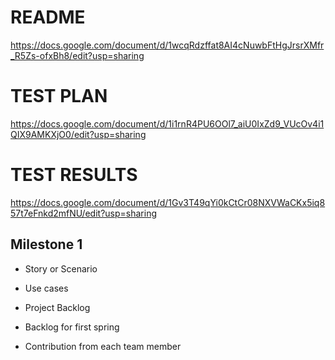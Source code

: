 # README

https://docs.google.com/document/d/1wcqRdzffat8AI4cNuwbFtHgJrsrXMfr_R5Zs-ofxBh8/edit?usp=sharing

# TEST PLAN
https://docs.google.com/document/d/1i1rnR4PU6OOl7_aiU0IxZd9_VUcOv4i1QIX9AMKXjO0/edit?usp=sharing

# TEST RESULTS
https://docs.google.com/document/d/1Gv3T49qYi0kCtCr08NXVWaCKx5iq857t7eFnkd2mfNU/edit?usp=sharing


## Milestone 1

- Story or Scenario

- Use cases

- Project Backlog

- Backlog for first spring

- Contribution from each team member
